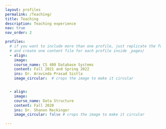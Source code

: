 ```yaml
---
layout: profiles
permalink: /Teaching/
title: Teaching
description: Teaching experience
nav: true
nav_order: 2

profiles:
  # if you want to include more than one profile, just replicate the following block
  # and create one content file for each profile inside _pages/
  - align:
    image:
    course_name: CS 480 Database Systems
    content: Fall 2021 and Spring 2022
    ins: Dr. Aravinda Prasad Sistla
    image_circular:  # crops the image to make it circular


  - align:
    image:
    course_name: Data Structure
    content: Fall 2020
    ins: Dr. Shanon Reckinger
    image_circular: false # crops the image to make it circular

---
```

